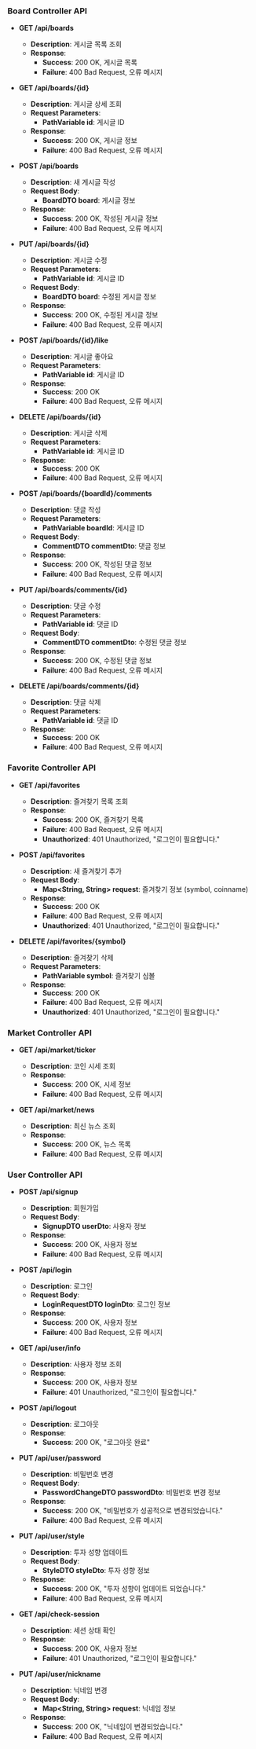 ### Board Controller API

- **GET /api/boards**
  - **Description**: 게시글 목록 조회
  - **Response**:
    - **Success**: 200 OK, 게시글 목록
    - **Failure**: 400 Bad Request, 오류 메시지

- **GET /api/boards/{id}**
  - **Description**: 게시글 상세 조회
  - **Request Parameters**:
    - **PathVariable id**: 게시글 ID
  - **Response**:
    - **Success**: 200 OK, 게시글 정보
    - **Failure**: 400 Bad Request, 오류 메시지

- **POST /api/boards**
  - **Description**: 새 게시글 작성
  - **Request Body**:
    - **BoardDTO board**: 게시글 정보
  - **Response**:
    - **Success**: 200 OK, 작성된 게시글 정보
    - **Failure**: 400 Bad Request, 오류 메시지

- **PUT /api/boards/{id}**
  - **Description**: 게시글 수정
  - **Request Parameters**:
    - **PathVariable id**: 게시글 ID
  - **Request Body**:
    - **BoardDTO board**: 수정된 게시글 정보
  - **Response**:
    - **Success**: 200 OK, 수정된 게시글 정보
    - **Failure**: 400 Bad Request, 오류 메시지

- **POST /api/boards/{id}/like**
  - **Description**: 게시글 좋아요
  - **Request Parameters**:
    - **PathVariable id**: 게시글 ID
  - **Response**:
    - **Success**: 200 OK
    - **Failure**: 400 Bad Request, 오류 메시지

- **DELETE /api/boards/{id}**
  - **Description**: 게시글 삭제
  - **Request Parameters**:
    - **PathVariable id**: 게시글 ID
  - **Response**:
    - **Success**: 200 OK
    - **Failure**: 400 Bad Request, 오류 메시지

- **POST /api/boards/{boardId}/comments**
  - **Description**: 댓글 작성
  - **Request Parameters**:
    - **PathVariable boardId**: 게시글 ID
  - **Request Body**:
    - **CommentDTO commentDto**: 댓글 정보
  - **Response**:
    - **Success**: 200 OK, 작성된 댓글 정보
    - **Failure**: 400 Bad Request, 오류 메시지

- **PUT /api/boards/comments/{id}**
  - **Description**: 댓글 수정
  - **Request Parameters**:
    - **PathVariable id**: 댓글 ID
  - **Request Body**:
    - **CommentDTO commentDto**: 수정된 댓글 정보
  - **Response**:
    - **Success**: 200 OK, 수정된 댓글 정보
    - **Failure**: 400 Bad Request, 오류 메시지

- **DELETE /api/boards/comments/{id}**
  - **Description**: 댓글 삭제
  - **Request Parameters**:
    - **PathVariable id**: 댓글 ID
  - **Response**:
    - **Success**: 200 OK
    - **Failure**: 400 Bad Request, 오류 메시지

### Favorite Controller API

- **GET /api/favorites**
  - **Description**: 즐겨찾기 목록 조회
  - **Response**:
    - **Success**: 200 OK, 즐겨찾기 목록
    - **Failure**: 400 Bad Request, 오류 메시지
    - **Unauthorized**: 401 Unauthorized, "로그인이 필요합니다."

- **POST /api/favorites**
  - **Description**: 새 즐겨찾기 추가
  - **Request Body**:
    - **Map<String, String> request**: 즐겨찾기 정보 (symbol, coinname)
  - **Response**:
    - **Success**: 200 OK
    - **Failure**: 400 Bad Request, 오류 메시지
    - **Unauthorized**: 401 Unauthorized, "로그인이 필요합니다."

- **DELETE /api/favorites/{symbol}**
  - **Description**: 즐겨찾기 삭제
  - **Request Parameters**:
    - **PathVariable symbol**: 즐겨찾기 심볼
  - **Response**:
    - **Success**: 200 OK
    - **Failure**: 400 Bad Request, 오류 메시지
    - **Unauthorized**: 401 Unauthorized, "로그인이 필요합니다."

### Market Controller API

- **GET /api/market/ticker**
  - **Description**: 코인 시세 조회
  - **Response**:
    - **Success**: 200 OK, 시세 정보
    - **Failure**: 400 Bad Request, 오류 메시지

- **GET /api/market/news**
  - **Description**: 최신 뉴스 조회
  - **Response**:
    - **Success**: 200 OK, 뉴스 목록
    - **Failure**: 400 Bad Request, 오류 메시지

### User Controller API

- **POST /api/signup**
  - **Description**: 회원가입
  - **Request Body**:
    - **SignupDTO userDto**: 사용자 정보
  - **Response**:
    - **Success**: 200 OK, 사용자 정보
    - **Failure**: 400 Bad Request, 오류 메시지

- **POST /api/login**
  - **Description**: 로그인
  - **Request Body**:
    - **LoginRequestDTO loginDto**: 로그인 정보
  - **Response**:
    - **Success**: 200 OK, 사용자 정보
    - **Failure**: 400 Bad Request, 오류 메시지

- **GET /api/user/info**
  - **Description**: 사용자 정보 조회
  - **Response**:
    - **Success**: 200 OK, 사용자 정보
    - **Failure**: 401 Unauthorized, "로그인이 필요합니다."

- **POST /api/logout**
  - **Description**: 로그아웃
  - **Response**:
    - **Success**: 200 OK, "로그아웃 완료"

- **PUT /api/user/password**
  - **Description**: 비밀번호 변경
  - **Request Body**:
    - **PasswordChangeDTO passwordDto**: 비밀번호 변경 정보
  - **Response**:
    - **Success**: 200 OK, "비밀번호가 성공적으로 변경되었습니다."
    - **Failure**: 400 Bad Request, 오류 메시지

- **PUT /api/user/style**
  - **Description**: 투자 성향 업데이트
  - **Request Body**:
    - **StyleDTO styleDto**: 투자 성향 정보
  - **Response**:
    - **Success**: 200 OK, "투자 성향이 업데이트 되었습니다."
    - **Failure**: 400 Bad Request, 오류 메시지

- **GET /api/check-session**
  - **Description**: 세션 상태 확인
  - **Response**:
    - **Success**: 200 OK, 사용자 정보
    - **Failure**: 401 Unauthorized, "로그인이 필요합니다."

- **PUT /api/user/nickname**
  - **Description**: 닉네임 변경
  - **Request Body**:
    - **Map<String, String> request**: 닉네임 정보
  - **Response**:
    - **Success**: 200 OK, "닉네임이 변경되었습니다."
    - **Failure**: 400 Bad Request, 오류 메시지

